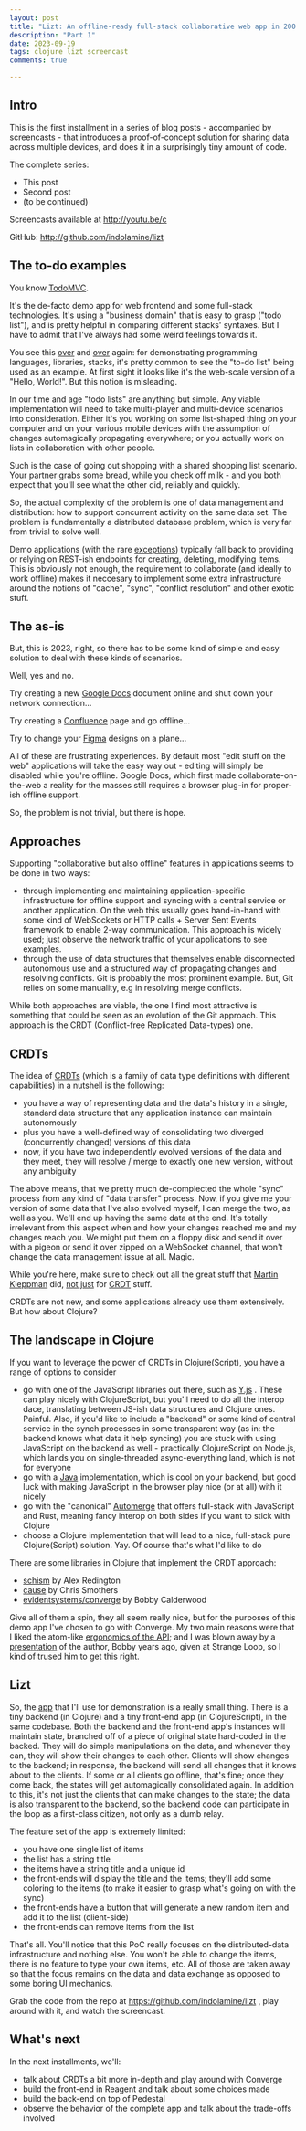 ```yaml
---
layout: post
title: "Lizt: An offline-ready full-stack collaborative web app in 200 lines of Clojure(Script)"
description: "Part 1"
date: 2023-09-19
tags: clojure lizt screencast
comments: true

---
```


## Intro

This is the first installment in a series of blog posts - accompanied by screencasts - that introduces a proof-of-concept solution for sharing data across multiple devices, and does it in a surprisingly tiny amount of code.

The complete series:

- This post
- Second post
- (to be continued)

Screencasts available at http://youtu.be/c

GitHub: http://github.com/indolamine/lizt

## The to-do examples

You know [TodoMVC](https://todomvc.com). 

It's the de-facto demo app for web frontend and some full-stack technologies. It's using a "business domain" that is easy to grasp ("todo list"), and is pretty helpful in comparing different stacks' syntaxes. But I have to admit that I've always had some weird feelings towards it.

You see this [over](http://www.todobackend.com) and [over](https://learn.microsoft.com/en-us/aspnet/core/tutorials/min-web-api) again: for demonstrating programming languages, libraries, stacks, it's pretty common to see the "to-do list" being used as an example. At first sight it looks like it's the web-scale version of a "Hello, World!". But this notion is misleading.

In our time and age "todo lists" are anything but simple. Any viable implementation will need to take multi-player and multi-device scenarios into consideration. Either it's you working on some list-shaped thing on your computer and on your various mobile devices with the assumption of changes automagically propagating everywhere; or you actually work on lists in collaboration with other people. 

Such is the case of going out shopping with a shared shopping list scenario. Your partner grabs some bread, while you check off milk - and you both expect that you'll see what the other did, reliably and quickly.

So, the actual complexity of the problem is one of data management and distribution: how to support concurrent activity on the same data set. The problem is fundamentally a distributed database problem, which is very far from trivial to solve well.

Demo applications (with the rare [exceptions](https://liveblocks.io/docs/guides/how-to-create-a-collaborative-to-do-list-with-react-and-liveblocks)) typically fall back to providing or relying on REST-ish endpoints for creating, deleting, modifying items. This is obviously not enough, the requirement to collaborate (and ideally to work offline) makes it neccesary to implement some extra infrastructure around the notions of "cache", "sync", "conflict resolution" and other exotic stuff.

## The as-is

But, this is 2023, right, so there has to be some kind of simple and easy solution to deal with these kinds of scenarios.

Well, yes and no. 

Try creating a new [Google Docs](https://docs.google.com/) document online and shut down your network connection... 

Try creating a [Confluence](https://www.atlassian.com/software/confluence) page and go offline... 

Try to change your [Figma](https://www.figma.com) designs on a plane...

All of these are frustrating experiences. By default most "edit stuff on the web" applications will take the easy way out - editing will simply be disabled while you're offline. Google Docs, which first made collaborate-on-the-web a reality for the masses still requires a browser plug-in for proper-ish offline support.
    
So, the problem is not trivial, but there is hope.

## Approaches

Supporting "collaborative but also offline" features in applications seems to be done in two ways:

- through implementing and maintaining application-specific infrastructure for offline support and syncing with a central service or another application. On the web this usually goes hand-in-hand with some kind of WebSockets or HTTP calls + Server Sent Events framework to enable 2-way communication. This approach is widely used; just observe the network traffic of your applications to see examples.
- through the use of data structures that themselves enable disconnected autonomous use and a structured way of propagating changes and resolving conflicts. Git is probably the most prominent example. But, Git relies on some manuality, e.g in resolving merge conflicts.

While both approaches are viable, the one I find most attractive is something that could be seen as an evolution of the Git approach. This approach is the CRDT (Conflict-free Replicated Data-types) one.

## CRDTs

The idea of [CRDTs](https://crdt.tech) (which is a family of data type definitions with different capabilities) in a nutshell is the following:

- you have a way of representing data and the data's history in a single, standard data structure that any application instance can maintain autonomously
- plus you have a well-defined way of consolidating two diverged (concurrently changed) versions of this data
- now, if you have two independently evolved versions of the data and they meet, they will resolve / merge to exactly one new version, without any ambiguity

The above means, that we pretty much de-complected the whole "sync" process from any kind of "data transfer" process. Now, if you give me your version of some data that I've also evolved myself, I can merge the two, as well as you. We'll end up having the same data at the end. It's totally irrelevant from this aspect when and how your changes reached me and my changes reach you. We might put them on a floppy disk and send it over with a pigeon or send it over zipped on a WebSocket channel, that won't change the data management issue at all. Magic.

While you're here, make sure to check out all the great stuff that [Martin Kleppman](https://martin.kleppmann.com) did, [not just](https://dataintensive.net) for [CRDT](https://www.inkandswitch.com) stuff.

CRDTs are not new, and some applications already use them extensively. But how about Clojure?

## The landscape in Clojure

If you want to leverage the power of CRDTs in Clojure(Script), you have a range of options to consider

- go with one of the JavaScript libraries out there, such as [Y.js](https://github.com/yjs/yjs) . These can play nicely with ClojureScript, but you'll need to do all the interop dace, translating between JS-ish data structures and Clojure ones. Painful. Also, if you'd like to include a "backend" or some kind of central service in the synch processes in some transparent way (as in: the backend knows what data it help syncing) you are stuck with using JavaScript on the backend as well - practically ClojureScript on Node.js, which lands you on single-threaded async-everything land, which is not for everyone
- go with a [Java](https://github.com/dclements/riak-java-crdt) implementation, which is cool on your backend, but good luck with making JavaScript in the browser play nice (or at all) with it nicely
- go with the "canonical" [Automerge](https://automerge.org) that offers full-stack with JavaScript and Rust, meaning fancy interop on both sides if you want to stick with Clojure
- choose a Clojure implementation that will lead to a nice, full-stack pure Clojure(Script) solution. Yay. Of course that's what I'd like to do

There are some libraries in Clojure that implement the CRDT approach:

- [schism](https://github.com/aredington/schism) by Alex Redington
- [cause](https://github.com/becomingbabyman/cause) by Chris Smothers
- [evidentsystems/converge](https://github.com/evidentsystems/converge) by Bobby Calderwood

Give all of them a spin, they all seem really nice, but for the purposes of this demo app I've chosen to go with Converge. My two main reasons were that I liked the atom-like [ergonomics of the API](https://github.com/evidentsystems/converge/tree/main/converge#converge); and I was blown away by a [presentation](ihttps://www.youtube.com/watch?v=B1-gS0oEtYc) of the author, Bobby years ago, given at Strange Loop, so I kind of trused him to get this right.

## Lizt

So, the [app](https://github.com/indolamine/lizt) that I'll use for demonstration is a really small thing. There is a tiny backend (in Clojure) and a tiny front-end app (in ClojureScript), in the same codebase.
Both the backend and the front-end app's instances will maintain state, branched off of a piece of original state hard-coded in the backed.  They will do simple manipulations on the data, and whenever they can, they will show their changes to each other. Clients will show changes to the backend; in response, the backend will send all changes that it knows about to the clients. If some or all clients go offline, that's fine; once they come back, the states will get automagically consolidated again. In addition to this, it's not just the clients that can make changes to the state; the data is also transparent to the backend, so the backend code can participate in the loop as a first-class citizen, not only as a dumb relay.

The feature set of the app is extremely limited:

- you have one single list of items
- the list has a string title
- the items have a string title and a unique id
- the front-ends will display the title and the items; they'll add some coloring to the items (to make it easier to grasp what's going on with the sync)
- the front-ends have a button that will generate a new random item and add it to the list (client-side)
- the front-ends can remove items from the list

That's all. You'll notice that this PoC really focuses on the distributed-data infrastructure and nothing else. You won't be able to change the items, there is no feature to type your own items, etc. All of those are taken away so that the focus remains on the data and data exchange as opposed to some boring UI mechanics.

Grab the code from the repo at https://github.com/indolamine/lizt , play around with it, and watch the screencast.

## What's next

In the next installments, we'll:

- talk about CRDTs a bit more in-depth and play around with Converge
- build the front-end in Reagent and talk about some choices made
- build the back-end on top of Pedestal
- observe the behavior of the complete app and talk about the trade-offs involved


